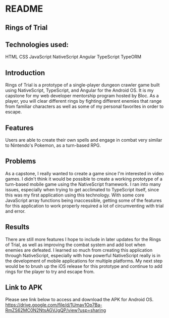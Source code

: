 # README

## Rings of Trial

## Technologies used:
HTML
CSS
JavaScript
NativeScript
Angular
TypeScript
TypeORM

## Introduction

Rings of Trial is a prototype of a single-player dungeon crawler game built using NativeScript, TypeScript, and Angular for the Android OS. It is my capstone for my web developer mentorship program hosted by Bloc. As a player, you will clear different rings by fighting different enemies that range from familiar characters as well as some of my personal favorites in order to escape. 

## Features

Users are able to create their own spells and engage in combat very similar to Nintendo's Pokemon, as a turn-based RPG. 

## Problems

As a capstone, I really wanted to create a game since I'm interested in video games. I didn't think it would be possible to create a working prototype of a turn-based mobile game using the NativeScript framework. I ran into many issues, especially when trying to get acclimated to TypeScript itself, since this was my first application using this technology. With some core JavaScript array functions being inaccessible, getting some of the features for this application to work properly required a lot of circumventing with trial and error.

## Results

There are still more features I hope to include in later updates for the Rings of Trial, as well as improving the combat system and add loot when enemies are defeated. I learned so much from creating this application through NativeScript, especially with how powerful NativeScript really is in the development of mobile applications for multiple platforms. My next step would be to brush up the iOS release for this prototype and continue to add rings for the player to try and escape from. 

## Link to APK
Please see link below to access and download the APK for Android OS.
https://drive.google.com/file/d/1Umav1Op7Ba-RmZS62MC0N2NtsAGVJgQP/view?usp=sharing


